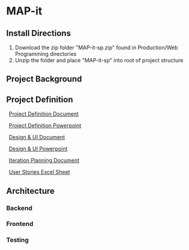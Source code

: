 # MAP-it

## Install Directions

1. Download the zip folder "MAP-it-sp.zip" found in Production/Web Programming directories
2. Unzip the folder and place "MAP-it-sp" into root of project structure

## Project Background

## Project Definition

&ensp;[Project Definition Document](https://studentsloyola-my.sharepoint.com/:w:/r/personal/blcarson_loyola_edu/_layouts/15/Doc.aspx?sourcedoc=%7BB7FF76D0-D55D-4800-8FF3-17472847629E%7D&file=Project%20Definition.docx&action=default&mobileredirect=true)

&ensp;[Project Definition Powerpoint](https://studentsloyola-my.sharepoint.com/:p:/r/personal/mjamil_loyola_edu/_layouts/15/Doc.aspx?sourcedoc=%7B3F8B888F-7013-4A47-B6B2-6318E2D4C537%7D&file=Project%20Proposal%20Final.pptx&action=edit&mobileredirect=true)

&ensp;[Design & UI Document](https://studentsloyola-my.sharepoint.com/:w:/r/personal/mjamil_loyola_edu/_layouts/15/Doc.aspx?sourcedoc=%7B55BD1FBB-811B-42AA-9D6A-77C03295E827%7D&file=Design%20%26%20UI.docx&action=default&mobileredirect=true)

&ensp;[Design & UI Powerpoint](https://studentsloyola-my.sharepoint.com/:p:/r/personal/mjamil_loyola_edu/_layouts/15/Doc.aspx?sourcedoc=%7BAEE8E2D3-0BE9-4253-BAEA-351CAD420D1E%7D&file=Design%20%26%20UI%20Presentation.pptx&action=edit&mobileredirect=true)

&ensp;[Iteration Planning Document](https://studentsloyola-my.sharepoint.com/:w:/r/personal/mjamil_loyola_edu/_layouts/15/Doc.aspx?sourcedoc=%7B753FD2E2-F337-44C2-AEB5-18B410A7F8A3%7D&file=Iteration%20Planning.docx&action=default&mobileredirect=true)

&ensp;[User Stories Excel Sheet](https://studentsloyola-my.sharepoint.com/:x:/r/personal/mjamil_loyola_edu/_layouts/15/Doc.aspx?sourcedoc=%7B9A62722E-6A07-4573-B80E-E5A3DCB5DCA6%7D&file=User%20Stories%20-%20MAP-it.xlsx&action=default&mobileredirect=true)


## Architecture


### Backend


### Frontend


### Testing


###
